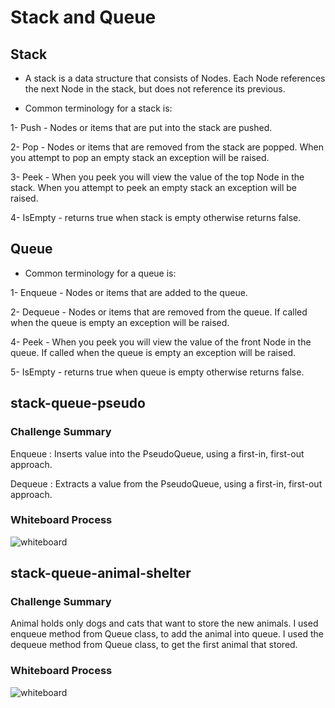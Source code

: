# Stack and Queue

## Stack 

* A stack is a data structure that consists of Nodes. Each Node references the next Node in the stack, but does not reference its previous.

* Common terminology for a stack is:

1- Push - Nodes or items that are put into the stack are pushed.

2- Pop - Nodes or items that are removed from the stack are popped. When you attempt to pop an empty stack an exception will be raised.

3- Peek - When you peek you will view the value of the top Node in the stack. When you attempt to peek an empty stack an exception will be raised.

4- IsEmpty - returns true when stack is empty otherwise returns false.

## Queue

* Common terminology for a queue is:

1- Enqueue - Nodes or items that are added to the queue.

2- Dequeue - Nodes or items that are removed from the queue. If called when the queue is empty an exception will be raised.

4- Peek - When you peek you will view the value of the front Node in the queue. If called when the queue is empty an exception will be raised.

5- IsEmpty - returns true when queue is empty otherwise returns false.

## stack-queue-pseudo

### Challenge Summary

Enqueue : Inserts value into the PseudoQueue, using a first-in, first-out approach.

Dequeue : Extracts a value from the PseudoQueue, using a first-in, first-out approach.


### Whiteboard Process

![whiteboard](https://am3pap003files.storage.live.com/y4m-NdHmjUo-lyFKIkn_J_4LKj-1IPhQuRw-V7teNvG07Z4w-nMWJlZuYWSuk9yxGAp2-qvxhbkq0l0DbyGiGC3FuT2V1hCo3-uGNq-hFuMXeiQJVF2EqPDl15jTZRW2NBo6khxnvrUwOq8KgZH__cJ0NDIrLDL3bwMWgzHvgwfLVfzt56XpYaNl9rTTUmOfapJ6K1HfUVERTKi1eUGXkaD2Q/2021-07-11%20%283%29.png?psid=1&width=1609&height=679)

## stack-queue-animal-shelter

### Challenge Summary

Animal  holds only dogs and cats that want to store the new animals.
I used enqueue method from Queue class, to add the animal into queue.
I used the dequeue method from Queue class, to get the first animal that stored.


### Whiteboard Process

![whiteboard](https://am3pap003files.storage.live.com/y4mvCst5Mtt60Ev6q6e-tQraQcwjPGYu4o9Hts4tjjfEGBEsPBV53p4-oAxbKVE9cP9LRC_dvK2x1xExOwATXfsRAauc5GfRwLU_JCerAsY0n4dAWhSJTzFtSztETZ807AhIAFy17Wr1FU3y3M0Bx9xDmSfMecpVZpwyVoIzXxwwTmJqJjfnqwD7QIy_iD_gesowhGIVhkcQIevSC3VuXeY9w/challenge%2012.png?psid=1&width=1623&height=639)


